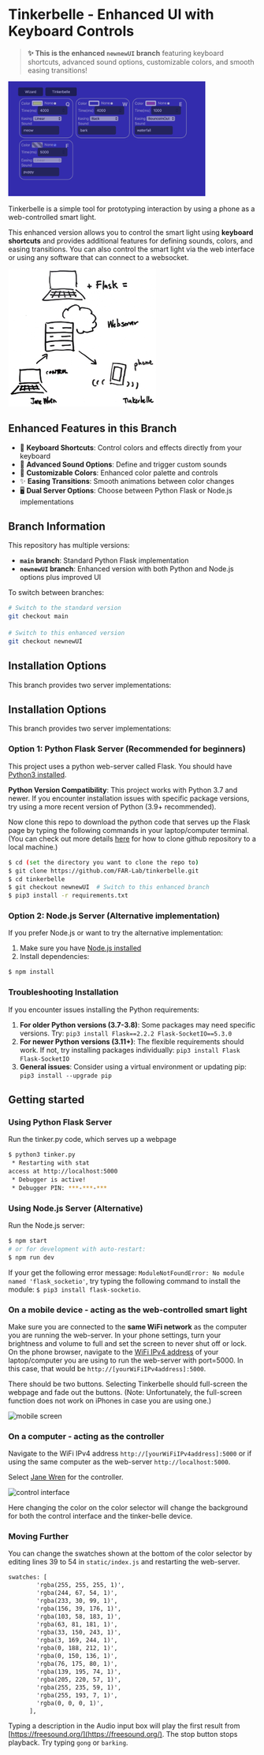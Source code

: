 # Tinkerbelle - Enhanced UI with Keyboard Controls

> **✨ This is the enhanced `newnewUI` branch** featuring keyboard shortcuts, advanced sound options, customizable colors, and smooth easing transitions!

<img src="/imgs/KeyboardControl.png" alt="Keyboard Control Interface" width="400"/>

Tinkerbelle is a simple tool for prototyping interaction by using a phone as a web-controlled smart light. 

This enhanced version allows you to control the smart light using **keyboard shortcuts** and provides additional features for defining sounds, colors, and easing transitions. You can also control the smart light via the web interface or using any software that can connect to a websocket.

<img src="/imgs/Snapshot.PNG" alt="system diagram" width="300"/>

## Enhanced Features in this Branch

- 🎹 **Keyboard Shortcuts**: Control colors and effects directly from your keyboard
- 🎵 **Advanced Sound Options**: Define and trigger custom sounds
- 🎨 **Customizable Colors**: Enhanced color palette and controls  
- ✨ **Easing Transitions**: Smooth animations between color changes
- 🖥️ **Dual Server Options**: Choose between Python Flask or Node.js implementations

## Branch Information

This repository has multiple versions:
- **`main` branch**: Standard Python Flask implementation
- **`newnewUI` branch**: Enhanced version with both Python and Node.js options plus improved UI

To switch between branches:
```bash
# Switch to the standard version
git checkout main

# Switch to this enhanced version
git checkout newnewUI
```

## Installation Options

This branch provides two server implementations:

## Installation Options

This branch provides two server implementations:

### Option 1: Python Flask Server (Recommended for beginners)

This project uses a python web-server called Flask. 
You should have [Python3 installed](https://realpython.com/installing-python/).

**Python Version Compatibility**: This project works with Python 3.7 and newer. If you encounter installation issues with specific package versions, try using a more recent version of Python (3.9+ recommended).

<!--To install flask in a virtual environment:
```
$ sudo pip3 install virtualenv
$ virtualenv tinkerbelle
$ cd tinkerbelle
$ source bin/activate
```-->

Now clone this repo to download the python code that serves up the Flask page by typing the following commands in your laptop/computer terminal.
(You can check out more details [here](https://docs.github.com/en/github/creating-cloning-and-archiving-repositories/cloning-a-repository-from-github/cloning-a-repository) for how to clone github repository to a local machine.)

```bash
$ cd (set the directory you want to clone the repo to)
$ git clone https://github.com/FAR-Lab/tinkerbelle.git
$ cd tinkerbelle
$ git checkout newnewUI  # Switch to this enhanced branch
$ pip3 install -r requirements.txt
```

### Option 2: Node.js Server (Alternative implementation)

If you prefer Node.js or want to try the alternative implementation:

1. Make sure you have [Node.js installed](https://nodejs.org/)
2. Install dependencies:
```bash
$ npm install
```

### Troubleshooting Installation
If you encounter issues installing the Python requirements:
1. **For older Python versions (3.7-3.8)**: Some packages may need specific versions. Try: `pip3 install Flask==2.2.2 Flask-SocketIO==5.3.0`
2. **For newer Python versions (3.11+)**: The flexible requirements should work. If not, try installing packages individually: `pip3 install Flask Flask-SocketIO`
3. **General issues**: Consider using a virtual environment or updating pip: `pip3 install --upgrade pip`

## Getting started

### Using Python Flask Server
Run the tinker.py code, which serves up a webpage

```bash
$ python3 tinker.py
 * Restarting with stat
access at http://localhost:5000
 * Debugger is active!
 * Debugger PIN: ***-***-***
```

### Using Node.js Server (Alternative)
Run the Node.js server:

```bash
$ npm start
# or for development with auto-restart:
$ npm run dev
```

If your get the following error message: `ModuleNotFoundError: No module named 'flask_socketio'`, try typing the following command to install the module:
`$ pip3 install flask-socketio`.


### On a mobile device - acting as the web-controlled smart light
Make sure you are connected to the **same WiFi network** as the computer you are running the web-server. In your phone settings, turn your brightness and volume to full and set the screen to never shut off or lock. On the phone browser, navigate to the [WiFi IPv4 address](https://smallbusiness.chron.com/ip-address-wifi-52888.html) of your laptop/computer you are using to run the web-server with port=5000. In this case, that would be `http://[yourWiFiIPv4address]:5000`.

There should be two buttons. Selecting Tinkerbelle should full-screen the webpage and fade out the buttons. (Note: Unfortunately, the full-screen function does not work on iPhones in case you are using one.)

![mobile screen](/imgs/phone1.png)


### On a computer - acting as the controller
Navigate to the WiFi IPv4 address `http://[yourWiFiIPv4address]:5000` or if using the same computer as the web-server `http://localhost:5000`.

Select [Jane Wren](https://en.wikipedia.org/wiki/Tinker_Bell#On_stage) for the controller. 

![control interface](/imgs/controller.png)

Here changing the color on the color selector will change the background for both the control interface and the tinker-belle device.


### Moving Further

You can change the swatches shown at the bottom of the color selector by editing lines 39 to 54 in `static/index.js` and restarting the web-server.

```
swatches: [
        'rgba(255, 255, 255, 1)',
        'rgba(244, 67, 54, 1)',
        'rgba(233, 30, 99, 1)',
        'rgba(156, 39, 176, 1)',
        'rgba(103, 58, 183, 1)',
        'rgba(63, 81, 181, 1)',
        'rgba(33, 150, 243, 1)',
        'rgba(3, 169, 244, 1)',
        'rgba(0, 188, 212, 1)',
        'rgba(0, 150, 136, 1)',
        'rgba(76, 175, 80, 1)',
        'rgba(139, 195, 74, 1)',
        'rgba(205, 220, 57, 1)',
        'rgba(255, 235, 59, 1)',
        'rgba(255, 193, 7, 1)',
        'rgba(0, 0, 0, 1)',
      ],
```

Typing a description in the Audio input box will play the first result from [https://freesound.org/](https://freesound.org/). The stop button stops playback. Try typing `gong` or `barking`.
